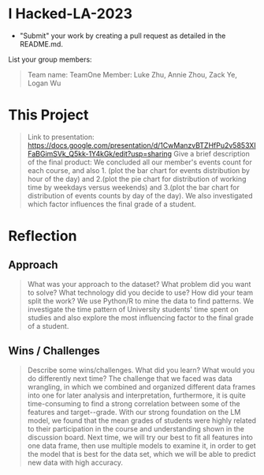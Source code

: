 # I Hacked-LA-2023
- "Submit" your work by creating a pull request as detailed in the README.md.

List your group members:
> Team name: TeamOne
> Member: Luke Zhu, Annie Zhou, Zack Ye, Logan Wu

# This Project
> Link to presentation: https://docs.google.com/presentation/d/1CwManzvBTZHfPu2v5853XIFaBGimSVk_Q5kk-1Y4kGk/edit?usp=sharing
> Give a brief description of the final product:
> We concluded all our member's events count for each course, and also 1. (plot the bar chart for events distribution by hour of the day) and 2.(plot the pie chart for distribution of working time by weekdays versus weekends) and 3.(plot the bar chart for distribution of events counts by day of the day). We also investigated which factor influences the final grade of a student.

# Reflection
## Approach
> What was your approach to the dataset? What problem did you want to solve? What technology did you decide to use? How did your team split the work?
> We use Python/R to mine the data to find patterns. We investigate the time pattern of University students' time spent on studies and also explore the most influencing factor to the final grade of a student.

## Wins / Challenges
> Describe some wins/challenges. What did you learn? What would you do differently next time?
> The challenge that we faced was data wrangling, in which we combined and organized different data frames into one for later analysis and interpretation, furthermore, it is quite time-consuming to find a strong correlation between some of the features and target--grade. With our strong foundation on the LM model, we found that the mean grades of students were highly related to their participation in the course and understanding shown in the discussion board. Next time, we will try our best to fit all features into one data frame, then use multiple models to examine it, in order to get the model that is best for the data set, which we will be able to predict new data with high accuracy.

